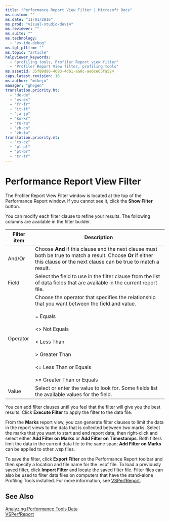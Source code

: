 ```yaml
---
title: "Performance Report View Filter | Microsoft Docs"
ms.custom: ""
ms.date: "11/01/2016"
ms.prod: "visual-studio-dev14"
ms.reviewer: ""
ms.suite: ""
ms.technology: 
  - "vs-ide-debug"
ms.tgt_pltfrm: ""
ms.topic: "article"
helpviewer_keywords: 
  - "profiling tools, Profiler Report view filter"
  - "Profiler Report View filter, profiling tools"
ms.assetid: 35f89d86-4683-4db1-aa0c-ae0ce65fa524
caps.latest.revision: 16
ms.author: "mikejo"
manager: "ghogen"
translation.priority.ht: 
  - "de-de"
  - "es-es"
  - "fr-fr"
  - "it-it"
  - "ja-jp"
  - "ko-kr"
  - "ru-ru"
  - "zh-cn"
  - "zh-tw"
translation.priority.mt: 
  - "cs-cz"
  - "pl-pl"
  - "pt-br"
  - "tr-tr"
---
```

# Performance Report View Filter
The Profiler Report View Filter window is located at the top of the Performance Report window. If you cannot see it, click the **Show Filter** button.  
  
 You can modify each filter clause to refine your results. The following columns are available in the filter builder.  
  
|Filter item|Description|  
|-----------------|-----------------|  
|And/Or|Choose **And** if this clause and the next clause must both be true to match a result. Choose **Or** if either this clause or the next clause can be true to match a result.|  
|Field|Select the field to use in the filter clause from the list of data fields that are available in the current report file.|  
|Operator|Choose the operator that specifies the relationship that you want between the field and value.<br /><br /> =    Equals<br /><br /> <>  Not Equals<br /><br /> <    Less Than<br /><br /> >    Greater Than<br /><br /> <=  Less Than or Equals<br /><br /> >=  Greater Than or Equals|  
|Value|Select or enter the value to look for. Some fields list the available values for the field.|  
  
 You can add filter clauses until you feel that the filter will give you the best results. Click **Execute Filter** to apply the filter to the data file.  
  
 From the **Marks** report view, you can generate filter clauses to limit the data in the report views to the data that is collected between two marks. Select the marks that you want to start and end report data, then right-click and select either **Add Filter on Marks** or **Add Filter on Timestamps**. Both filters limit the data in the current data file to the same span; **Add Filter on Marks** can be applied to other .vsp files.  
  
 To save the filter, click **Export Filter** on the Performance Report toolbar and then specify a location and file name for the .vspf file. To load a previously saved filter, click **Import Filter** and locate the saved filter file. Filter files can also be used to filter data files on computers that have the stand-alone Profiling Tools installed. For more information, see [VSPerfReport](../profiling/vsperfreport.md).  
  
## See Also  
 [Analyzing Performance Tools Data](../profiling/analyzing-performance-tools-data.md)   
 [VSPerfReport](../profiling/vsperfreport.md)